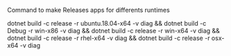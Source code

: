 Command to make Releases apps for differents runtimes

dotnet build -c release -r ubuntu.18.04-x64 -v diag && 
dotnet build -c Debug   -r win-x86          -v diag &&
dotnet build -c release -r win-x64          -v diag && 
dotnet build -c release -r rhel-x64         -v diag &&
dotnet build -c release -r osx-x64          -v diag
 
